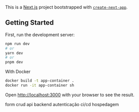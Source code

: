 This is a [Next.js](https://nextjs.org/) project bootstrapped with [`create-next-app`](https://github.com/vercel/next.js/tree/canary/packages/create-next-app).

## Getting Started

First, run the development server:

```bash
npm run dev
# or
yarn dev
# or
pnpm dev
```

With Docker

```bash
docker build -t app-container .
docker run -it app-container sh
```

Open [http://localhost:3000](http://localhost:3000) with your browser to see the result.

form
crud
api
backend
autenticação
ci/cd
hospedagem
